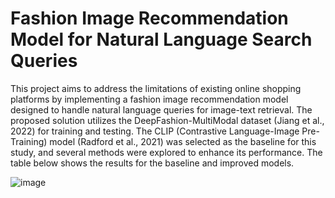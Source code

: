 # Fashion Image Recommendation Model for Natural Language Search Queries

This project aims to address the limitations of existing online shopping platforms by implementing a  fashion image recommendation model designed to handle natural language queries for image-text retrieval. The proposed solution utilizes the DeepFashion-MultiModal dataset (Jiang et al., 2022) for training and testing. The CLIP (Contrastive Language-Image Pre-Training) model (Radford et al., 2021) was selected as the baseline for this study, and several methods were explored to enhance its performance. The table below shows the results for the baseline and improved models.

![image](https://github.com/user-attachments/assets/9da45030-8104-4a8c-9029-e7563feed77e)
